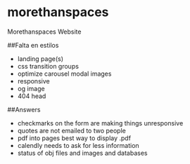 # morethanspaces
Morethanspaces Website

##Falta en estilos
- landing page(s)
- css transition groups
- optimize carousel modal images
- responsive
- og image
- 404 head

##Answers
- checkmarks on the form are making things unresponsive
- quotes are not emailed to two people
- pdf into pages best way to display .pdf
- calendly needs to ask for less information
- status of obj files and images and databases
